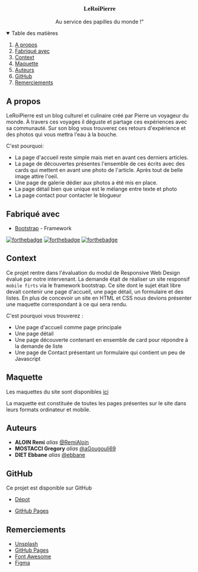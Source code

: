 
<p align="center">
  <h3 style="font-family: 'Shadows Into Light', cursive;" align="center">LeRoiPierre</h3>

  <p align="center">
    Au service des papilles du monde !"
</p>


<details open="open">
  <summary>Table des matières</summary>
  <ol>
    <li><a href="#about-the-project">A propos</a></li>
    <li><a href="#made">Fabriqué avec</a></li>
    <li><a href="#getting-started">Context</a></li>
    <li><a href="#maquette">Maquette</a></li>
    <li><a href="#authors">Auteurs</a></li>
    <li><a href="#link">GitHub</a></li>
    <li><a href="#link">Remerciements</a></li>
  </ol>
</details>



## A propos 


LeRoiPierre est un blog culturel et culinaire créé par Pierre un voyageur du monde. À travers ces voyages il déguste et partage ces expériences avec sa communauté. Sur son blog vous trouverez ces retours d'expérience et des photos qui vous mettra l'eau à la bouche.

C'est pourquoi:
* La page d'accueil reste simple mais met en avant ces derniers articles.
* La page de découvertes présentes l'ensemble de ces écrits avec des cards qui mettent en avant une photo de l'article. Après tout de belle image attire l'oeil.
* Une page de galerie dédier aux photos a été mis en place.
* La page détail bien que unique est le mélange entre texte et photo
* La page contact pour contacter le blogueur


## Fabriqué avec

* [Bootstrap](https://getbootstrap.com) - Framework

[![forthebadge](https://forthebadge.com/images/badges/uses-html.svg)](http://forthebadge.com)  [![forthebadge](https://forthebadge.com/images/badges/uses-css.svg)](http://forthebadge.com)  [![forthebadge](https://forthebadge.com/images/badges/uses-js.svg)](http://forthebadge.com) 


## Context

Ce projet rentre dans l'évaluation du modul de Responsive Web Design évalué par notre intervenant. La demande était de réaliser un site responsif `mobile firts` via le framework bootstrap. Ce site dont le sujet était libre devait contenir une page d'accueil, une page détail, un formulaire et des listes. En plus de concevoir un site en HTML et CSS nous devions présenter une maquette correspondant à ce qui sera rendu.

C'est pourquoi vous trouverez :
* Une page d'accueil comme page principale
* Une page détail
* Une page découverte contenant en ensemble de card pour répondre à la demande de liste
* Une page de Contact présentant un formulaire qui contient un peu de Javascript


## Maquette

Les maquettes du site sont disponibles [ici](https://www.figma.com/file/yNU6E18W5NI6YOwxs6Hq04/LeRoiPierre?node-id=0%3A1)

La maquette est constituée de toutes les pages présentes sur le site dans leurs formats ordinateur et mobile. 


## Auteurs

* **ALOIN Remi** _alias_ [@RemiAloin](https://github.com/RemiAloin)
* **MOSTACCI Gregory** _alias_ [@aGougouli69](https://github.com/Gougouli69)
* **DIET Ebbane** _alias_ [@ebbane](https://github.com/ebbane)


## GitHub

Ce projet est disponible sur GitHub

* [Dépot](https://github.com/Gougouli69/YNOVB2_RWD_TP2)

* [GitHub Pages](https://gougouli69.github.io/YNOVB2_RWD_TP2/index.html)


## Remerciements

* [Unsplash](https://unsplash.com/)
* [GitHub Pages](https://pages.github.com)
* [Font Awesome](https://fontawesome.com)
* [Figma](https://www.figma.com)


